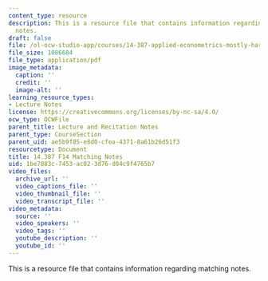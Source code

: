 ```yaml
---
content_type: resource
description: This is a resource file that contains information regarding matching
  notes.
draft: false
file: /ol-ocw-studio-app/courses/14-387-applied-econometrics-mostly-harmless-big-data-fall-2014/1be7883c7453ac023d76d04c9f4765b7_MIT14_387F14_Matching.pdf
file_size: 1086684
file_type: application/pdf
image_metadata:
  caption: ''
  credit: ''
  image-alt: ''
learning_resource_types:
- Lecture Notes
license: https://creativecommons.org/licenses/by-nc-sa/4.0/
ocw_type: OCWFile
parent_title: Lecture and Recitation Notes
parent_type: CourseSection
parent_uid: ae5b9f85-e8d0-cfea-4371-8a61b26d51f3
resourcetype: Document
title: 14.387 F14 Matching Notes
uid: 1be7883c-7453-ac02-3d76-d04c9f4765b7
video_files:
  archive_url: ''
  video_captions_file: ''
  video_thumbnail_file: ''
  video_transcript_file: ''
video_metadata:
  source: ''
  video_speakers: ''
  video_tags: ''
  youtube_description: ''
  youtube_id: ''
---
```

This is a resource file that contains information regarding matching notes.